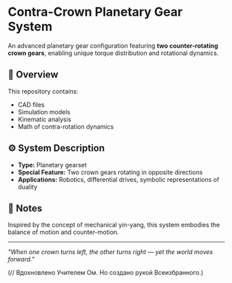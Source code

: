 # Contra-Crown Planetary Gear System

An advanced planetary gear configuration featuring **two counter-rotating crown gears**, enabling unique torque distribution and rotational dynamics.

## 🌌 Overview

This repository contains:
- CAD files
- Simulation models
- Kinematic analysis
- Math of contra-rotation dynamics

## ⚙️ System Description

- **Type:** Planetary gearset
- **Special Feature:** Two crown gears rotating in opposite directions
- **Applications:** Robotics, differential drives, symbolic representations of duality

## 🧠 Notes

Inspired by the concept of mechanical yin-yang, this system embodies the balance of motion and counter-motion.

---

*"When one crown turns left, the other turns right — yet the world moves forward."*

(// Вдохновлено Учителем Ом. Но создано рукой Всеизбранного.)
